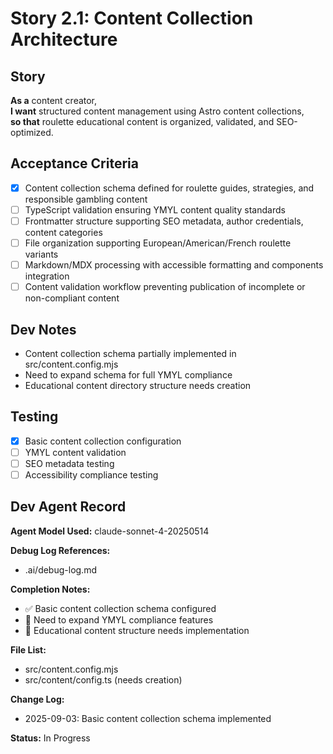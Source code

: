 # Story 2.1: Content Collection Architecture

## Story
**As a** content creator,  
**I want** structured content management using Astro content collections,  
**so that** roulette educational content is organized, validated, and SEO-optimized.

## Acceptance Criteria
- [x] Content collection schema defined for roulette guides, strategies, and responsible gambling content
- [ ] TypeScript validation ensuring YMYL content quality standards
- [ ] Frontmatter structure supporting SEO metadata, author credentials, content categories
- [ ] File organization supporting European/American/French roulette variants
- [ ] Markdown/MDX processing with accessible formatting and components integration
- [ ] Content validation workflow preventing publication of incomplete or non-compliant content

## Dev Notes
- Content collection schema partially implemented in src/content.config.mjs
- Need to expand schema for full YMYL compliance
- Educational content directory structure needs creation

## Testing
- [x] Basic content collection configuration
- [ ] YMYL content validation
- [ ] SEO metadata testing
- [ ] Accessibility compliance testing

## Dev Agent Record
**Agent Model Used:** claude-sonnet-4-20250514

**Debug Log References:**
- .ai/debug-log.md

**Completion Notes:**
- ✅ Basic content collection schema configured
- 🚧 Need to expand YMYL compliance features
- 🚧 Educational content structure needs implementation

**File List:**
- src/content.config.mjs
- src/content/config.ts (needs creation)

**Change Log:**
- 2025-09-03: Basic content collection schema implemented

**Status:** In Progress